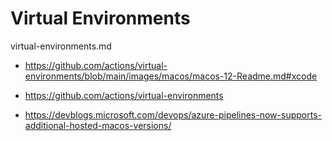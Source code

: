 # Virtual Environments

virtual-environments.md

*   https://github.com/actions/virtual-environments/blob/main/images/macos/macos-12-Readme.md#xcode

*   https://github.com/actions/virtual-environments

*   https://devblogs.microsoft.com/devops/azure-pipelines-now-supports-additional-hosted-macos-versions/
